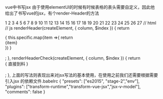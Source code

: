 vue中书写jsx
由于使用elementUI的时候有时候表格的表头需要自定义，因此他给出了书写vue的jsx，有个render-Header的方法

1
2
3
4
5
6
7
8
9
10
11
12
13
14
15
16
17
18
19
20
21
22
23
24
25
26
27
// html
<el-table-column prop="waitPurchaseQuantity" :render-header="renderHeaderCheck" label="直接到料" width="120"        align="center">
    <template slot-scope="scope">
        <div class="materiel-header center-block" v-for="(item,index) in scope.row.materialsSkus" :key="index" >
            <el-checkbox v-model="item.directArrive"></el-checkbox>
        </div>
    </template>
</el-table-column>
// js
renderHeader(createElement, { column, $index }) {
    return <div class="table-header">
    {
        this.specific.map(item =>{
            return <div >{item}</div>
        })
    }  
    </div>  
    ;
},
renderHeaderCheck(createElement, { column, $index }) {
    return <div class="materiel-header">
    {
        <el-checkbox onChange={this.checkMateriel} vModel="checked">直接到料</el-checkbox>
    }  
    </div>  
    ;
},
上面的写法则表现出来对jsx写法的基本使用，在使用之前我们还需要根据需要引入jsx 的依赖文件.babelrc
{
  "presets": ["es2015", "stage-2","env"],
  "plugins": ["transform-runtime","transform-vue-jsx","jsx-v-model"],
  "comments": false
}